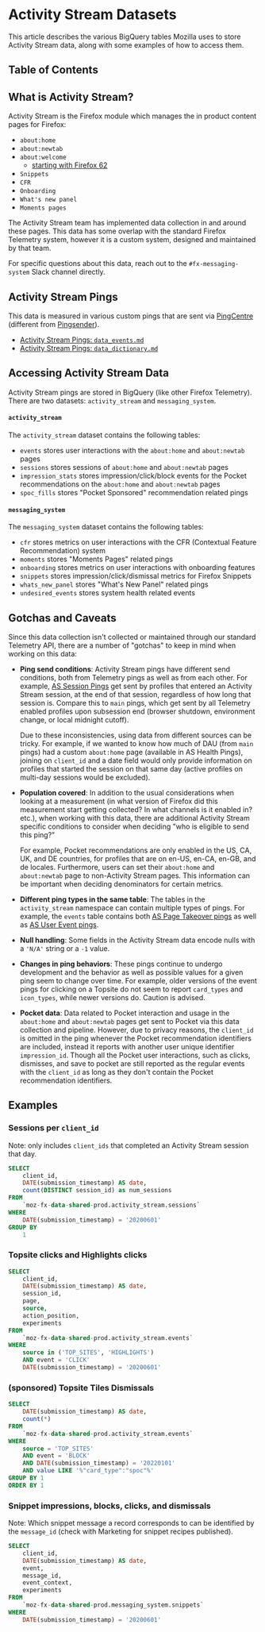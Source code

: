 # Activity Stream Datasets

This article describes the various BigQuery tables Mozilla uses to store Activity Stream data, along with some examples of how to access them.

## Table of Contents

<!-- toc -->

## What is Activity Stream?

Activity Stream is the Firefox module which manages the in product content pages for Firefox:

- `about:home`
- `about:newtab`
- `about:welcome`
  - [starting with Firefox 62](https://bugzilla.mozilla.org/show_bug.cgi?id=1448918)
- `Snippets`
- `CFR`
- `Onboarding`
- `What's new panel`
- `Moments pages`

The Activity Stream team has implemented data collection in and around these pages. This data has some overlap with the standard Firefox Telemetry system, however it is a custom system, designed and maintained by that team.

For specific questions about this data, reach out to the `#fx-messaging-system` Slack channel directly.

## Activity Stream Pings

This data is measured in various custom pings that are sent via [PingCentre](https://searchfox.org/mozilla-central/source/browser/modules/PingCentre.jsm) (different from [Pingsender](https://firefox-source-docs.mozilla.org/toolkit/components/telemetry/telemetry/internals/pingsender.html)).

- [Activity Stream Pings: `data_events.md`](https://firefox-source-docs.mozilla.org/browser/components/newtab/docs/v2-system-addon/data_events.html)
- [Activity Stream Pings: `data_dictionary.md`](https://firefox-source-docs.mozilla.org/browser/components/newtab/docs/v2-system-addon/data_dictionary.html)

## Accessing Activity Stream Data

Activity Stream pings are stored in BigQuery (like other Firefox Telemetry). There are two datasets: `activity_stream` and `messaging_system`.

#### `activity_stream`

The `activity_stream` dataset contains the following tables:

- `events` stores user interactions with the `about:home` and `about:newtab` pages
- `sessions` stores sessions of `about:home` and `about:newtab` pages
- `impression_stats` stores impression/click/block events for the Pocket recommendations on the `about:home` and `about:newtab` pages
- `spoc_fills` stores "Pocket Sponsored" recommendation related pings

#### `messaging_system`

The `messaging_system` dataset contains the following tables:

- `cfr` stores metrics on user interactions with the CFR (Contextual Feature Recommendation) system
- `moments` stores "Moments Pages" related pings
- `onboarding` stores metrics on user interactions with onboarding features
- `snippets` stores impression/click/dismissal metrics for Firefox Snippets
- `whats_new_panel` stores "What's New Panel" related pings
- `undesired_events` stores system health related events

## Gotchas and Caveats

Since this data collection isn't collected or maintained through our standard Telemetry API, there are a number of "gotchas" to keep in mind when working on this data:

- **Ping send conditions**: Activity Stream pings have different send conditions, both from Telemetry pings as well as from each other. For example, [AS Session Pings](https://firefox-source-docs.mozilla.org/browser/components/newtab/docs/v2-system-addon/data_events.html#session-end-pings) get sent by profiles that entered an Activity Stream session, at the end of that session, regardless of how long that session is. Compare this to `main` pings, which get sent by all Telemetry enabled profiles upon subsession end (browser shutdown, environment change, or local midnight cutoff).

  Due to these inconsistencies, using data from different sources can be tricky. For example, if we wanted to know how much of DAU (from `main` pings) had a custom `about:home` page (available in AS Health Pings), joining on `client_id` and a date field would only provide information on profiles that started the session on that same day (active profiles on multi-day sessions would be excluded).

- **Population covered**: In addition to the usual considerations when looking at a measurement (in what version of Firefox did this measurement start getting collected? In what channels is it enabled in? etc.), when working with this data, there are additional Activity Stream specific conditions to consider when deciding "who is eligible to send this ping?"

  For example, Pocket recommendations are only enabled in the US, CA, UK, and DE countries, for profiles that are on en-US, en-CA, en-GB, and de locales. Furthermore, users can set their `about:home` and `about:newtab` page to non-Activity Stream pages. This information can be important when deciding denominators for certain metrics.

- **Different ping types in the same table**: The tables in the `activity_stream` namespace can contain multiple types of pings. For example, the `events` table contains both [AS Page Takeover pings](https://firefox-source-docs.mozilla.org/browser/components/newtab/docs/v2-system-addon/data_events.html#page-takeover-ping) as well as [AS User Event pings](https://firefox-source-docs.mozilla.org/browser/components/newtab/docs/v2-system-addon/data_events.html#user-event-pings).

- **Null handling**: Some fields in the Activity Stream data encode nulls with a `'N/A'` string or a `-1` value.

- **Changes in ping behaviors**: These pings continue to undergo development and the behavior as well as possible values for a given ping seem to change over time. For example, older versions of the event pings for clicking on a Topsite do not seem to report `card_types` and `icon_types`, while newer versions do. Caution is advised.

- **Pocket data**: Data related to Pocket interaction and usage in the `about:home` and `about:newtab` pages get sent to Pocket via this data collection and pipeline. However, due to privacy reasons, the `client_id` is omitted in the ping whenever the Pocket recommendation identifiers are included, instead it reports with another user unique identifier `impression_id`. Though all the Pocket user interactions, such as clicks, dismisses, and save to pocket are still reported as the regular events with the `client_id` as long as they don't contain the Pocket recommendation identifiers.

## Examples

### Sessions per `client_id`

Note: only includes `client_ids` that completed an Activity Stream session that day.

```sql
SELECT
    client_id,
    DATE(submission_timestamp) AS date,
    count(DISTINCT session_id) as num_sessions
FROM
    `moz-fx-data-shared-prod.activity_stream.sessions`
WHERE
    DATE(submission_timestamp) = '20200601'
GROUP BY
    1
```

### Topsite clicks and Highlights clicks

```sql
SELECT
    client_id,
    DATE(submission_timestamp) AS date,
    session_id,
    page,
    source,
    action_position,
    experiments
FROM
    `moz-fx-data-shared-prod.activity_stream.events`
WHERE
    source in ('TOP_SITES', 'HIGHLIGHTS')
    AND event = 'CLICK'
    DATE(submission_timestamp) = '20200601'
```

### (sponsored) Topsite Tiles Dismissals

```sql
SELECT
    DATE(submission_timestamp) AS date, 
    count(*)
FROM
    `moz-fx-data-shared-prod.activity_stream.events`
WHERE
    source = 'TOP_SITES' 
    AND event = 'BLOCK' 
    AND DATE(submission_timestamp) = '20220101'
    AND value LIKE '%"card_type":"spoc"%' 
GROUP BY 1
ORDER BY 1
```


### Snippet impressions, blocks, clicks, and dismissals

Note: Which snippet message a record corresponds to can be identified by the `message_id` (check with Marketing for snippet recipes published).

```sql
SELECT
    client_id,
    DATE(submission_timestamp) AS date,
    event,
    message_id,
    event_context,
    experiments
FROM
    `moz-fx-data-shared-prod.messaging_system.snippets`
WHERE
    DATE(submission_timestamp) = '20200601'
```
